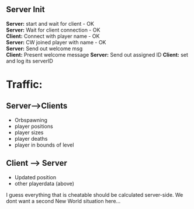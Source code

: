 ## Server Init
**Server:** start and wait for client - OK  
**Server:** Wait for client connection - OK  
**Client:** Connect with player name - OK  
**Server:** CW joined player with name - OK  
**Server:** Send out welcome msg  
**Client:** Present welcome message
**Server:** Send out assigned ID
**Client:** set and log its serverID

# Traffic:
## Server-->Clients
* Orbspawning
* player positions
* player sizes
* player deaths
* player in bounds of level

## Client --> Server
* Updated position
* other playerdata (above)

I guess everything that is cheatable should be calculated server-side. We dont want a second New World situation here...
